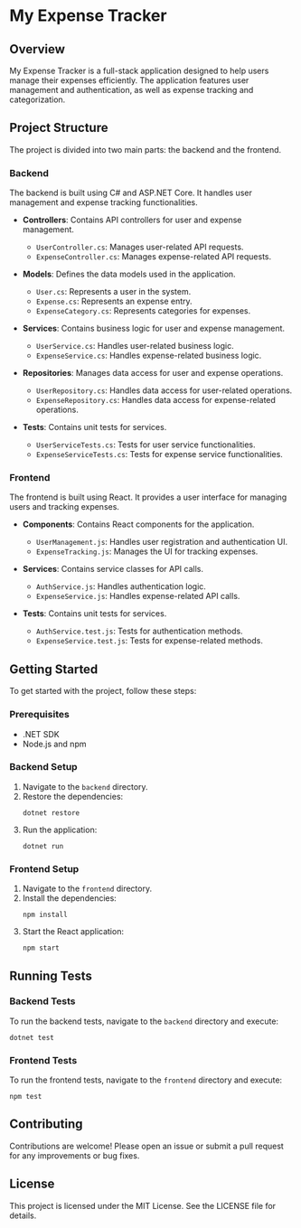 # My Expense Tracker

## Overview
My Expense Tracker is a full-stack application designed to help users manage their expenses efficiently. The application features user management and authentication, as well as expense tracking and categorization.

## Project Structure
The project is divided into two main parts: the backend and the frontend.

### Backend
The backend is built using C# and ASP.NET Core. It handles user management and expense tracking functionalities.

- **Controllers**: Contains API controllers for user and expense management.
  - `UserController.cs`: Manages user-related API requests.
  - `ExpenseController.cs`: Manages expense-related API requests.

- **Models**: Defines the data models used in the application.
  - `User.cs`: Represents a user in the system.
  - `Expense.cs`: Represents an expense entry.
  - `ExpenseCategory.cs`: Represents categories for expenses.

- **Services**: Contains business logic for user and expense management.
  - `UserService.cs`: Handles user-related business logic.
  - `ExpenseService.cs`: Handles expense-related business logic.

- **Repositories**: Manages data access for user and expense operations.
  - `UserRepository.cs`: Handles data access for user-related operations.
  - `ExpenseRepository.cs`: Handles data access for expense-related operations.

- **Tests**: Contains unit tests for services.
  - `UserServiceTests.cs`: Tests for user service functionalities.
  - `ExpenseServiceTests.cs`: Tests for expense service functionalities.

### Frontend
The frontend is built using React. It provides a user interface for managing users and tracking expenses.

- **Components**: Contains React components for the application.
  - `UserManagement.js`: Handles user registration and authentication UI.
  - `ExpenseTracking.js`: Manages the UI for tracking expenses.

- **Services**: Contains service classes for API calls.
  - `AuthService.js`: Handles authentication logic.
  - `ExpenseService.js`: Handles expense-related API calls.

- **Tests**: Contains unit tests for services.
  - `AuthService.test.js`: Tests for authentication methods.
  - `ExpenseService.test.js`: Tests for expense-related methods.

## Getting Started
To get started with the project, follow these steps:

### Prerequisites
- .NET SDK
- Node.js and npm

### Backend Setup
1. Navigate to the `backend` directory.
2. Restore the dependencies:
   ```
   dotnet restore
   ```
3. Run the application:
   ```
   dotnet run
   ```

### Frontend Setup
1. Navigate to the `frontend` directory.
2. Install the dependencies:
   ```
   npm install
   ```
3. Start the React application:
   ```
   npm start
   ```

## Running Tests
### Backend Tests
To run the backend tests, navigate to the `backend` directory and execute:
```
dotnet test
```

### Frontend Tests
To run the frontend tests, navigate to the `frontend` directory and execute:
```
npm test
```

## Contributing
Contributions are welcome! Please open an issue or submit a pull request for any improvements or bug fixes.

## License
This project is licensed under the MIT License. See the LICENSE file for details.